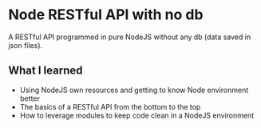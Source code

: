 # Node RESTful API with no db

A RESTful API programmed in pure NodeJS without any db (data saved in json files).

## What I learned

* Using NodeJS own resources and getting to know Node environment better
* The basics of a RESTful API from the bottom to the top
* How to leverage modules to keep code clean in a NodeJS environment